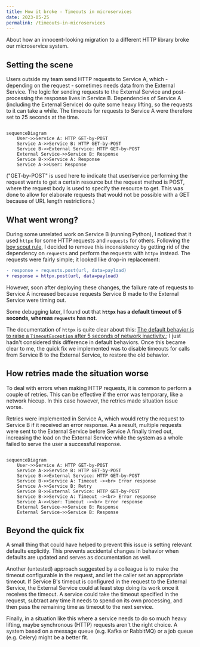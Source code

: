 ```yaml
---
title: How it broke - Timeouts in microservices
date: 2023-05-25
permalink: /timeouts-in-microservices
---
```


About how an innocent-looking migration to a different HTTP library broke our microservice system.

## Setting the scene

Users outside my team send HTTP requests to Service A, which - depending on the request - sometimes needs data from the External Service. The logic for sending requests to the External Service and post-processing the response lives in Service B. Dependencies of Service A (including the External Service) do quite some heavy lifting, so the requests to it can take a while. The timeouts for requests to Service A were therefore set to 25 seconds at the time.

```mermaid

sequenceDiagram
    User->>Service A: HTTP GET-by-POST
    Service A->>Service B: HTTP GET-by-POST
    Service B->>External Service: HTTP GET-by-POST
    External Service->>Service B: Response
    Service B->>Service A: Response
    Service A->>User: Response
```

("GET-by-POST" is used here to indicate that user/service performing the request wants to get a certain resource but the request method is POST, where the request body is used to specify the resource to get. This was done to allow for elaborate requests that would not be possible with a GET because of URL length restrictions.)

## What went wrong?

During some unrelated work on Service B (running Python), I noticed that it used `httpx` for some HTTP requests and `requests` for others. Following the [boy scout rule](https://97-things-every-x-should-know.gitbooks.io/97-things-every-programmer-should-know/content/en/thing_08/), I decided to remove this inconsistency by getting rid of the dependency on `requests` and perform the requests with `httpx` instead. The requests were fairly simple; it looked like drop-in replacement:

```diff
- response = requests.post(url, data=payload)
+ response = httpx.post(url, data=payload)
```

However, soon after deploying these changes, the failure rate of requests to Service A increased because requests Service B made to the External Service were timing out.

Some debugging later, I found out that **`httpx` has a default timeout of 5 seconds, whereas `requests` has not**.

The documentation of `httpx` is quite clear about this: [The default behavior is to raise a `TimeoutException` after 5 seconds of network inactivity.](https://www.python-httpx.org/advanced/timeouts/); I just hadn't considered this difference in default behaviors. Once this became clear to me, the quick fix we implemented was to disable timeouts for calls from Service B to the External Service, to restore the old behavior.

## How retries made the situation worse

To deal with errors when making HTTP requests, it is common to perform a couple of retries. This can be effective if the error was temporary, like a network hiccup. In this case however, the retries made situation issue worse.

Retries were implemented in Service A, which would retry the request to Service B if it received an error response. As a result, multiple requests were sent to the External Service before Service A finally timed out, increasing the load on the External Service while the system as a whole failed to serve the user a successful response.

```mermaid

sequenceDiagram
    User->>Service A: HTTP GET-by-POST
    Service A->>Service B: HTTP GET-by-POST
    Service B->>External Service: HTTP GET-by-POST
    Service B->>Service A: Timeout -><br> Error response
    Service A->>Service B: Retry
    Service B->>External Service: HTTP GET-by-POST
    Service B->>Service A: Timeout -><br> Error response
    Service A->>User: Timeout -><br> Error response
    External Service->>Service B: Response
    External Service->>Service B: Response
```

## Beyond the quick fix

A small thing that could have helped to prevent this issue is setting relevant defaults explicitly. This prevents accidental changes in behavior when defaults are updated and serves as documentation as well.

Another (untested) approach suggested by a colleague is to make the timeout configurable in the request, and let the caller set an appropriate timeout. If Service B's timeout is configured in the request to the External Service, the External Service could at least stop doing its work once it receives the timeout. A service could take the timeout specified in the request, subtract any time it needs to spend on its own processing, and then pass the remaining time as timeout to the next service.

Finally, in a situation like this where a service needs to do so much heavy lifting, maybe synchronous (HTTP) requests aren't the right choice. A system based on a message queue (e.g. Kafka or RabbitMQ) or a job queue (e.g. Celery) might be a better fit.
